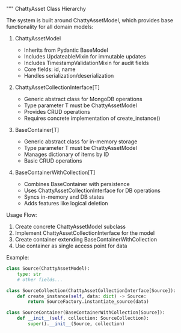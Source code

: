 """
ChattyAsset Class Hierarchy

The system is built around ChattyAssetModel, which provides base functionality for all domain models:

1. ChattyAssetModel
   - Inherits from Pydantic BaseModel
   - Includes UpdateableMixin for immutable updates
   - Includes TimestampValidationMixin for audit fields
   - Core fields: id, name
   - Handles serialization/deserialization

2. ChattyAssetCollectionInterface[T]
   - Generic abstract class for MongoDB operations
   - Type parameter T must be ChattyAssetModel
   - Provides CRUD operations
   - Requires concrete implementation of create_instance()

3. BaseContainer[T]
   - Generic abstract class for in-memory storage
   - Type parameter T must be ChattyAssetModel
   - Manages dictionary of items by ID
   - Basic CRUD operations

4. BaseContainerWithCollection[T]
   - Combines BaseContainer with persistence
   - Uses ChattyAssetCollectionInterface for DB operations
   - Syncs in-memory and DB states
   - Adds features like logical deletion

Usage Flow:
1. Create concrete ChattyAssetModel subclass
2. Implement ChattyAssetCollectionInterface for the model
3. Create container extending BaseContainerWithCollection
4. Use container as single access point for data

Example:
```python
class Source(ChattyAssetModel):
    type: str
    # other fields...

class SourceCollection(ChattyAssetCollectionInterface[Source]):
    def create_instance(self, data: dict) -> Source:
        return SourceFactory.instantiate_source(data)

class SourceContainer(BaseContainerWithCollection[Source]):
    def __init__(self, collection: SourceCollection):
        super().__init__(Source, collection)